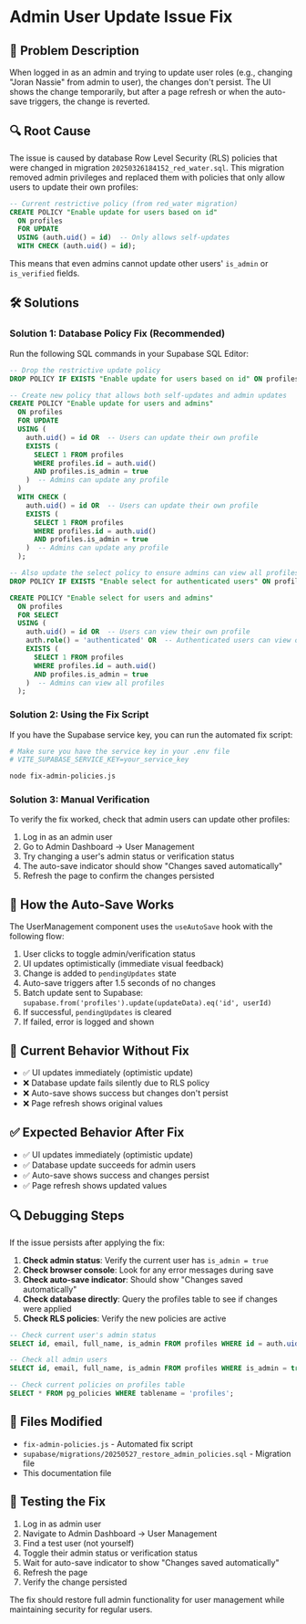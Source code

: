 # Admin User Update Issue Fix

## 🚨 Problem Description

When logged in as an admin and trying to update user roles (e.g., changing "Joran Nassie" from admin to user), the changes don't persist. The UI shows the change temporarily, but after a page refresh or when the auto-save triggers, the change is reverted.

## 🔍 Root Cause

The issue is caused by database Row Level Security (RLS) policies that were changed in migration `20250326184152_red_water.sql`. This migration removed admin privileges and replaced them with policies that only allow users to update their own profiles:

```sql
-- Current restrictive policy (from red_water migration)
CREATE POLICY "Enable update for users based on id"
  ON profiles
  FOR UPDATE
  USING (auth.uid() = id)  -- Only allows self-updates
  WITH CHECK (auth.uid() = id);
```

This means that even admins cannot update other users' `is_admin` or `is_verified` fields.

## 🛠️ Solutions

### Solution 1: Database Policy Fix (Recommended)

Run the following SQL commands in your Supabase SQL Editor:

```sql
-- Drop the restrictive update policy
DROP POLICY IF EXISTS "Enable update for users based on id" ON profiles;

-- Create new policy that allows both self-updates and admin updates
CREATE POLICY "Enable update for users and admins"
  ON profiles
  FOR UPDATE
  USING (
    auth.uid() = id OR  -- Users can update their own profile
    EXISTS (
      SELECT 1 FROM profiles
      WHERE profiles.id = auth.uid()
      AND profiles.is_admin = true
    )  -- Admins can update any profile
  )
  WITH CHECK (
    auth.uid() = id OR  -- Users can update their own profile
    EXISTS (
      SELECT 1 FROM profiles
      WHERE profiles.id = auth.uid()
      AND profiles.is_admin = true
    )  -- Admins can update any profile
  );

-- Also update the select policy to ensure admins can view all profiles
DROP POLICY IF EXISTS "Enable select for authenticated users" ON profiles;

CREATE POLICY "Enable select for users and admins"
  ON profiles
  FOR SELECT
  USING (
    auth.uid() = id OR  -- Users can view their own profile
    auth.role() = 'authenticated' OR  -- Authenticated users can view other profiles
    EXISTS (
      SELECT 1 FROM profiles
      WHERE profiles.id = auth.uid()
      AND profiles.is_admin = true
    )  -- Admins can view all profiles
  );
```

### Solution 2: Using the Fix Script

If you have the Supabase service key, you can run the automated fix script:

```bash
# Make sure you have the service key in your .env file
# VITE_SUPABASE_SERVICE_KEY=your_service_key

node fix-admin-policies.js
```

### Solution 3: Manual Verification

To verify the fix worked, check that admin users can update other profiles:

1. Log in as an admin user
2. Go to Admin Dashboard → User Management
3. Try changing a user's admin status or verification status
4. The auto-save indicator should show "Changes saved automatically"
5. Refresh the page to confirm the changes persisted

## 🔧 How the Auto-Save Works

The UserManagement component uses the `useAutoSave` hook with the following flow:

1. User clicks to toggle admin/verification status
2. UI updates optimistically (immediate visual feedback)
3. Change is added to `pendingUpdates` state
4. Auto-save triggers after 1.5 seconds of no changes
5. Batch update sent to Supabase: `supabase.from('profiles').update(updateData).eq('id', userId)`
6. If successful, `pendingUpdates` is cleared
7. If failed, error is logged and shown

## 🚨 Current Behavior Without Fix

- ✅ UI updates immediately (optimistic update)
- ❌ Database update fails silently due to RLS policy
- ❌ Auto-save shows success but changes don't persist
- ❌ Page refresh shows original values

## ✅ Expected Behavior After Fix

- ✅ UI updates immediately (optimistic update)
- ✅ Database update succeeds for admin users
- ✅ Auto-save shows success and changes persist
- ✅ Page refresh shows updated values

## 🔍 Debugging Steps

If the issue persists after applying the fix:

1. **Check admin status**: Verify the current user has `is_admin = true`
2. **Check browser console**: Look for any error messages during save
3. **Check auto-save indicator**: Should show "Changes saved automatically"
4. **Check database directly**: Query the profiles table to see if changes were applied
5. **Check RLS policies**: Verify the new policies are active

```sql
-- Check current user's admin status
SELECT id, email, full_name, is_admin FROM profiles WHERE id = auth.uid();

-- Check all admin users
SELECT id, email, full_name, is_admin FROM profiles WHERE is_admin = true;

-- Check current policies on profiles table
SELECT * FROM pg_policies WHERE tablename = 'profiles';
```

## 📝 Files Modified

- `fix-admin-policies.js` - Automated fix script
- `supabase/migrations/20250527_restore_admin_policies.sql` - Migration file
- This documentation file

## 🎯 Testing the Fix

1. Log in as admin user
2. Navigate to Admin Dashboard → User Management
3. Find a test user (not yourself)
4. Toggle their admin status or verification status
5. Wait for auto-save indicator to show "Changes saved automatically"
6. Refresh the page
7. Verify the change persisted

The fix should restore full admin functionality for user management while maintaining security for regular users. 